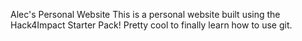 Alec's Personal Website
This is a personal website built using the Hack4Impact Starter Pack!
Pretty cool to finally learn how to use git.